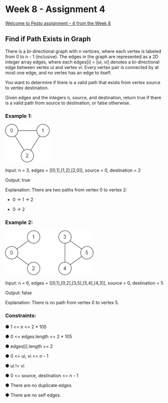 # Week 8 - Assignment 4

[Welcome to Pesto assignment - 4 from the Week 8](https://pestotech.teachable.com/courses/1782350/lectures/40231418)

## Find if Path Exists in Graph

There is a bi-directional graph with n vertices, where each vertex is labeled from 0 to n - 1 (inclusive). The edges in the graph are represented as a 2D integer array edges, where each edges[i] = [ui, vi] denotes a bi-directional edge between vertex ui and vertex vi. Every vertex pair is connected by at most one edge, and no vertex has an edge to itself.

You want to determine if there is a valid path that exists from vertex source to vertex destination.

Given edges and the integers n, source, and destination, return true if there is a valid path from source to destination, or false otherwise.

### Example 1:

![Screenshot](./assets/images/tree1.png)

Input: n = 3, edges = [[0,1],[1,2],[2,0]], source = 0, destination = 2

Output: true

Explanation: There are two paths from vertex 0 to vertex 2:

- 0 → 1 → 2

- 0 → 2

### Example 2:

![Screenshot](./assets/images/tree2.png)

Input: n = 6, edges = [[0,1],[0,2],[3,5],[5,4],[4,3]], source = 0, destination = 5

Output: false

Explanation: There is no path from vertex 0 to vertex 5.

### Constraints:

● 1 <= n <= 2 \* 105

● 0 <= edges.length <= 2 \* 105

● edges[i].length == 2

● 0 <= ui, vi <= n - 1

● ui != vi

● 0 <= source, destination <= n - 1

● There are no duplicate edges.

● There are no self edges.
